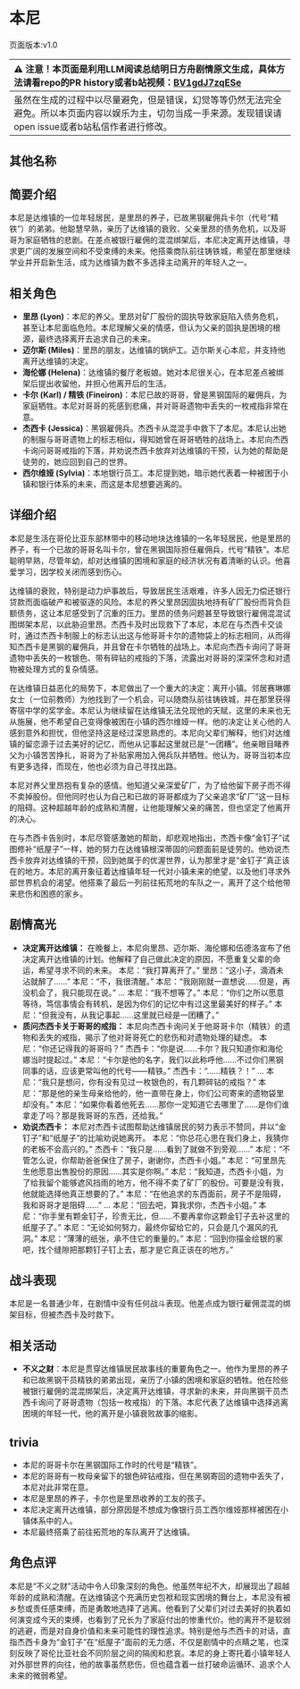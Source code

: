 # 本尼
页面版本:v1.0
 

| :warning: 注意！本页面是利用LLM阅读总结明日方舟剧情原文生成，具体方法请看repo的PR history或者b站视频：[BV1gdJ7zqESe](https://www.bilibili.com/video/BV1gdJ7zqESe/)         |
|:----------------------------|
| 虽然在生成的过程中以尽量避免，但是错误，幻觉等等仍然无法完全避免。所以本页面内容以娱乐为主，切勿当成一手来源。发现错误请open issue或者b站私信作者进行修改。|



## 其他名称

## 简要介绍
本尼是达维镇的一位年轻居民，是里昂的养子，已故黑钢雇佣兵卡尔（代号“精铁”）的弟弟。他聪慧早熟，亲历了达维镇的衰败、父亲里昂的债务危机，以及哥哥为家庭牺牲的悲剧。在差点被银行雇佣的混混绑架后，本尼决定离开达维镇，寻求更广阔的发展空间和不受束缚的未来。他搭乘商队前往铸铁城，希望在那里继续学业并开启新生活，成为达维镇为数不多选择主动离开的年轻人之一。
## 相关角色
-   **里昂 (Lyon)**：本尼的养父。里昂对矿厂股份的固执导致家庭陷入债务危机，甚至让本尼面临危险。本尼理解父亲的情感，但认为父亲的固执是困境的根源，最终选择离开去追求自己的未来。
-   **迈尔斯 (Miles)**：里昂的朋友，达维镇的锅炉工。迈尔斯关心本尼，并支持他离开达维镇的决定。
-   **海伦娜 (Helena)**：达维镇的餐厅老板娘。她对本尼很关心，在本尼差点被绑架后提出收留他，并担心他离开后的生活。
-   **卡尔 (Karl) / 精铁 (Fineiron)**：本尼已故的哥哥，曾是黑钢国际的雇佣兵，为家庭牺牲。本尼对哥哥的死感到悲痛，并对哥哥遗物中丢失的一枚戒指非常在意。
-   **杰西卡 (Jessica)**：黑钢雇佣兵。杰西卡从混混手中救下了本尼。本尼认出她的制服与哥哥遗物上的标志相似，得知她曾在哥哥牺牲的战场上。本尼向杰西卡询问哥哥戒指的下落，并劝说杰西卡放弃对达维镇的干预，认为她的帮助是徒劳的，她应回到自己的世界。
-   **西尔维娅 (Sylvia)**：本地银行员工。本尼提到她，暗示她代表着一种被困于小镇和银行体系的未来，而这是本尼想要逃离的。
## 详细介绍
本尼是生活在哥伦比亚东部林带中的移动地块达维镇的一名年轻居民，他是里昂的养子，有一个已故的哥哥名叫卡尔，曾在黑钢国际担任雇佣兵，代号“精铁”。本尼聪明早熟，尽管年幼，却对达维镇的困境和家庭的经济状况有着清晰的认识。他喜爱学习，因学校关闭而感到伤心。

达维镇的衰败，特别是动力炉事故后，导致居民生活艰难，许多人因无力偿还银行贷款而面临破产和被驱逐的风险。本尼的养父里昂因固执地持有矿厂股份而背负巨额债务，这让本尼感受到了沉重的压力。里昂的债务问题甚至导致银行雇佣混混试图绑架本尼，以此胁迫里昂。杰西卡及时出现救下了本尼，本尼在与杰西卡交谈时，通过杰西卡制服上的标志认出这与他哥哥卡尔的遗物袋上的标志相同，从而得知杰西卡是黑钢的雇佣兵，并且曾在卡尔牺牲的战场上。本尼向杰西卡询问了哥哥遗物中丢失的一枚银色、带有碎钻的戒指的下落，流露出对哥哥的深深怀念和对遗物被处理方式的复杂情感。

在达维镇日益恶化的局势下，本尼做出了一个重大的决定：离开小镇。邻居赛琳娜女士（一位前教师）为他找到了一个机会，可以随商队前往铸铁城，并在那里获得寄宿中学的奖学金。本尼认为继续留在达维镇无法兑现他的天赋，这里的未来也无从施展，他不希望自己变得像被困在小镇的西尔维娅一样。他的决定让关心他的人感到意外和担忧，但他坚持这是经过深思熟虑的。本尼向父辈们解释，他们对达维镇的留恋源于过去美好的记忆，而他从记事起这里就已是“一团糟”。他亲眼目睹养父为小镇苦苦挣扎，哥哥为了补贴家用加入佣兵队并牺牲。他认为，哥哥当初本应有更多选择，而现在，他也必须为自己寻找出路。

本尼对养父里昂抱有复杂的感情。他知道父亲深爱矿厂，为了给他留下房子而不得不卖掉股份。但他同时也认为自己和已故的哥哥都成为了父亲追求“矿厂”这一目标的阻碍。这种超越年龄的成熟和清醒，让他能理解父亲的痛苦，但也坚定了他离开的决心。

在与杰西卡告别时，本尼尽管感激她的帮助，却悲观地指出，杰西卡像“金钉子”试图修补“纸屋子”一样，她的努力在达维镇根深蒂固的问题面前是徒劳的。他劝说杰西卡放弃对达维镇的干预，回到她属于的优渥世界，认为那里才是“金钉子”真正该在的地方。本尼的离开象征着达维镇年轻一代对小镇未来的绝望，以及他们寻求外部世界机会的渴望。他搭乘了最后一列前往拓荒地的车队之一，离开了这个给他带来悲伤和困惑的家乡。
## 剧情高光
*   **决定离开达维镇：** 在晚餐上，本尼向里昂、迈尔斯、海伦娜和伍德洛宣布了他决定离开达维镇的计划。他解释了自己做此决定的原因，不愿重复父辈的命运，希望寻求不同的未来。
    本尼：“我打算离开了。”
    里昂：“这小子，滴酒未沾就醉了......”
    本尼：“不，我很清醒。”
    本尼：“我刚刚就一直想说......但是，再没机会了，我只能现在说。”
    ...
    本尼：“我不想等了。”
    本尼：“你们之所以愿意等待，笃信事情会有转机，是因为你们的记忆中有过这里最美好的样子。”
    本尼：“但我没有，从我记事起......这里就已经是一团糟了。”
*   **质问杰西卡关于哥哥的戒指：** 本尼向杰西卡询问关于他哥哥卡尔（精铁）的遗物和丢失的戒指，揭示了他对哥哥死亡的悲伤和对遗物处理的疑虑。
    本尼：“你还记得我的哥哥吗？”
    杰西卡：“你是说......卡尔？我只知道你和海伦娜当时提起过。”
    本尼：“卡尔是他的名字，我们以此称呼他......不过你们黑钢同事的话，应该更常叫他的代号——精铁。”
    杰西卡：“......精铁？！”
    ...
    本尼：“我只是想问，你有没有见过一枚银色的，有几颗碎钻的戒指？”
    本尼：“那是他的亲生母亲给他的，他一直带在身上，你们公司寄来的遗物袋里却没有。”
    本尼：“如果你看着他死去......那你一定知道它去哪里了......是你们谁拿走了吗？那是我哥哥的东西，还给我。”
*   **劝说杰西卡：** 本尼对杰西卡试图帮助达维镇居民的努力表示不赞同，并以“金钉子”和“纸屋子”的比喻劝说她离开。
    本尼：“你总花心思在我们身上，我猜你的老板不会高兴的。”
    杰西卡：“我只是......看到了就做不到旁观......”
    本尼：“不管怎么说，你帮助爸爸保住了房子，谢谢你，杰西卡小姐。”
    本尼：“可里昂先生他愿意出售股份的原因......其实是你啊。”
    本尼：“我知道，杰西卡小姐，为了给我留个能够遮风挡雨的地方，他不得不卖了矿厂的股份。可要是没有我，他就能选择他真正想要的了。”
    本尼：“在他追求的东西面前，房子不是阻碍，我和哥哥才是阻碍......”
    ...
    本尼：“回去吧，算我求你，杰西卡小姐。”
    本尼：“你手里有颗金钉子，珍贵无比，但......不要再拿你这颗金钉子去补这里的纸屋子了。”
    本尼：“无论如何努力，最终你留给它的，只会是几个漏风的孔洞。”
    本尼：“薄薄的纸张，承不住它的重量的。”
    本尼：“回到你描金绘银的家吧，找个缝隙把那颗钉子钉上去，那才是它真正该在的地方。”
## 战斗表现
本尼是一名普通少年，在剧情中没有任何战斗表现。他差点成为银行雇佣混混的绑架目标，但被杰西卡及时救下。
## 相关活动
-   **不义之财**：本尼是贯穿达维镇居民故事线的重要角色之一。他作为里昂的养子和已故黑钢干员精铁的弟弟出现，亲历了小镇的困境和家庭的牺牲。他在险些被银行雇佣的混混绑架后，决定离开达维镇，寻求新的未来，并向黑钢干员杰西卡询问了哥哥遗物（包括一枚戒指）的下落。本尼代表了达维镇中选择逃离困境的年轻一代，他的离开是小镇衰败故事的缩影。
## trivia
*   本尼的哥哥卡尔在黑钢国际工作时的代号是“精铁”。
*   本尼的哥哥有一枚母亲留下的银色碎钻戒指，但在黑钢寄回的遗物中丢失了，本尼对此非常在意。
*   本尼是里昂的养子，卡尔也是里昂收养的工友的孩子。
*   本尼决定离开达维镇，部分原因是不想成为像银行员工西尔维娅那样被困在小镇体系中的人。
*   本尼最终搭乘了前往拓荒地的车队离开了达维镇。
## 角色点评
本尼是“不义之财”活动中令人印象深刻的角色。他虽然年纪不大，却展现出了超越年龄的成熟和清醒。在达维镇这个充满历史包袱和现实困境的舞台上，本尼没有被乡愁或责任感束缚，而是勇敢地选择了逃离。他看到了父辈们对过去美好的执着如何演变成今天的束缚，也看到了兄长为了家庭付出的惨重代价。他的离开不是软弱的逃避，而是对自身价值和未来可能性的理性追求。特别是他与杰西卡的对话，直指杰西卡身为“金钉子”在“纸屋子”面前的无力感，不仅是剧情中的点睛之笔，也深刻反映了哥伦比亚社会不同阶层之间的隔阂和悲哀。本尼的身上寄托着小镇年轻人对外部世界的向往，他的故事虽然悲伤，但也蕴含着一丝打破命运循环、追求个人未来的微弱希望。